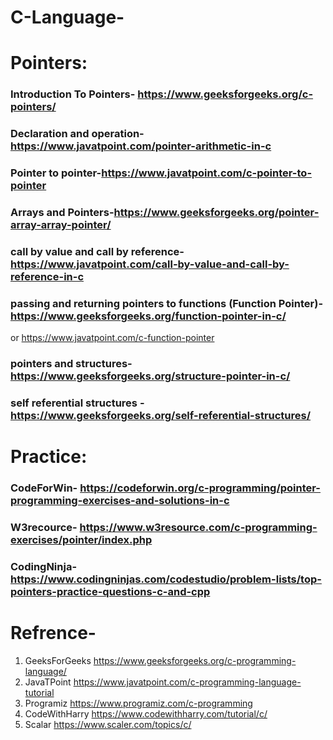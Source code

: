 # C-Language-

# Pointers:

### Introduction To Pointers- https://www.geeksforgeeks.org/c-pointers/

### Declaration and operation-https://www.javatpoint.com/pointer-arithmetic-in-c

### Pointer to pointer-https://www.javatpoint.com/c-pointer-to-pointer

### Arrays and Pointers-https://www.geeksforgeeks.org/pointer-array-array-pointer/

### call by value and call by reference-https://www.javatpoint.com/call-by-value-and-call-by-reference-in-c

### passing and returning pointers to functions (Function Pointer)-https://www.geeksforgeeks.org/function-pointer-in-c/
 or
 https://www.javatpoint.com/c-function-pointer
 
### pointers and structures-https://www.geeksforgeeks.org/structure-pointer-in-c/

### self referential structures -https://www.geeksforgeeks.org/self-referential-structures/
     


# Practice:

### CodeForWin- https://codeforwin.org/c-programming/pointer-programming-exercises-and-solutions-in-c

### W3recource- https://www.w3resource.com/c-programming-exercises/pointer/index.php

### CodingNinja- https://www.codingninjas.com/codestudio/problem-lists/top-pointers-practice-questions-c-and-cpp

 

# Refrence-
1. GeeksForGeeks https://www.geeksforgeeks.org/c-programming-language/
2. JavaTPoint https://www.javatpoint.com/c-programming-language-tutorial
3. Programiz https://www.programiz.com/c-programming
4. CodeWithHarry https://www.codewithharry.com/tutorial/c/
5. Scalar   https://www.scaler.com/topics/c/

